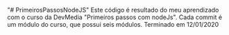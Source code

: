 "# PrimeirosPassosNodeJS" 
Este código é resultado do meu aprendizado com o curso da DevMedia "Primeiros passos com nodeJs". Cada commit é um módulo do curso, que possui seis módulos.
Terminado em 12/01/2020
